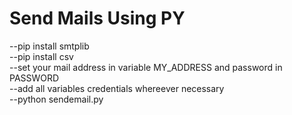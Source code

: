 <h1>Send Mails Using PY</h1>

--pip install smtplib <br>
--pip install csv <br>
--set your mail address in variable MY_ADDRESS and password in PASSWORD <br>
--add all variables credentials whereever necessary <br>
--python sendemail.py
